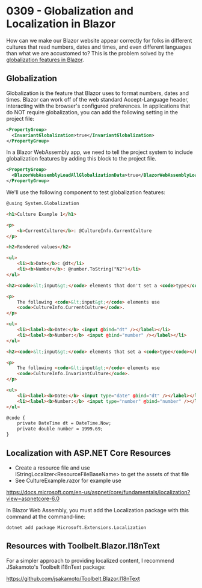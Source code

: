 # 0309 - Globalization and Localization in Blazor

How can we make our Blazor website appear correctly for folks in different cultures that read numbers, dates and times, and even different languages than what we are accustomed to?  This is the problem solved by the [globalization features in Blazor](https://docs.microsoft.com/aspnet/core/blazor/globalization-localization).

## Globalization

Globalization is the feature that Blazor uses to format numbers, dates and times.  Blazor can work off of the web standard Accept-Language header, interacting with the browser's configured preferences.  In applications that do NOT require globalization, you can add the following setting in the project file:

```xml
<PropertyGroup>
  <InvariantGlobalization>true</InvariantGlobalization>
</PropertyGroup>
```

In a Blazor WebAssembly app, we need to tell the project system to include globalization features by adding this block to the project file.

```xml
<PropertyGroup>
  <BlazorWebAssemblyLoadAllGlobalizationData>true</BlazorWebAssemblyLoadAllGlobalizationData>
</PropertyGroup>
```

We'll use the following component to test globalization features:

```html
@using System.Globalization

<h1>Culture Example 1</h1>

<p>
    <b>CurrentCulture</b>: @CultureInfo.CurrentCulture
</p>

<h2>Rendered values</h2>

<ul>
    <li><b>Date</b>: @dt</li>
    <li><b>Number</b>: @number.ToString("N2")</li>
</ul>

<h2><code>&lt;input&gt;</code> elements that don't set a <code>type</code></h2>

<p>
    The following <code>&lt;input&gt;</code> elements use
    <code>CultureInfo.CurrentCulture</code>.
</p>

<ul>
    <li><label><b>Date:</b> <input @bind="dt" /></label></li>
    <li><label><b>Number:</b> <input @bind="number" /></label></li>
</ul>

<h2><code>&lt;input&gt;</code> elements that set a <code>type</code></h2>

<p>
    The following <code>&lt;input&gt;</code> elements use
    <code>CultureInfo.InvariantCulture</code>.
</p>

<ul>
    <li><label><b>Date:</b> <input type="date" @bind="dt" /></label></li>
    <li><label><b>Number:</b> <input type="number" @bind="number" /></label></li>
</ul>

@code {
    private DateTime dt = DateTime.Now;
    private double number = 1999.69;
}
```


## Localization with ASP.NET Core Resources

- Create a resource file and use IStringLocalizer&lt;ResourceFileBaseName&gt; to get the assets of that file
- See CultureExample.razor for example use 

https://docs.microsoft.com/en-us/aspnet/core/fundamentals/localization?view=aspnetcore-6.0

In Blazor Web Assembly, you must add the Localization package with this command at the command-line:

```
dotnet add package Microsoft.Extensions.Localization
```

## Resources with Toolbelt.Blazor.I18nText

For a simpler approach to providing localized content, I recommend JSakamoto's Toolbelt i18nText package:

https://github.com/jsakamoto/Toolbelt.Blazor.I18nText

